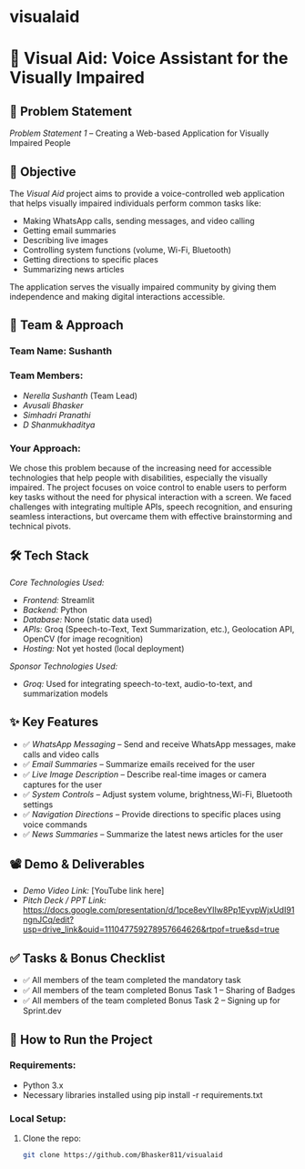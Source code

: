 # visualaid
# 🚀 Visual Aid: Voice Assistant for the Visually Impaired

## 📌 Problem Statement
*Problem Statement 1* – Creating a Web-based Application for Visually Impaired People

## 🎯 Objective
The *Visual Aid* project aims to provide a voice-controlled web application that helps visually impaired individuals perform common tasks like:
- Making WhatsApp calls, sending messages, and video calling
- Getting email summaries
- Describing live images
- Controlling system functions (volume, Wi-Fi, Bluetooth)
- Getting directions to specific places
- Summarizing news articles

The application serves the visually impaired community by giving them independence and making digital interactions accessible.

## 🧠 Team & Approach

### Team Name: Sushanth

### Team Members:
- *Nerella Sushanth* (Team Lead)
- *Avusali Bhasker*
- *Simhadri Pranathi*
- *D Shanmukhaditya*

### Your Approach:
We chose this problem because of the increasing need for accessible technologies that help people with disabilities, especially the visually impaired. The project focuses on voice control to enable users to perform key tasks without the need for physical interaction with a screen. We faced challenges with integrating multiple APIs, speech recognition, and ensuring seamless interactions, but overcame them with effective brainstorming and technical pivots.

## 🛠 Tech Stack
*Core Technologies Used:*
- *Frontend:* Streamlit
- *Backend:* Python 
- *Database:* None (static data used)
- *APIs:* Groq (Speech-to-Text, Text Summarization, etc.), Geolocation API, OpenCV (for image recognition)
- *Hosting:* Not yet hosted (local deployment)

*Sponsor Technologies Used:*
- *Groq:* Used for integrating speech-to-text, audio-to-text, and summarization models

## ✨ Key Features
- ✅ *WhatsApp Messaging* – Send and receive WhatsApp messages, make calls and video calls
- ✅ *Email Summaries* – Summarize emails received for the user
- ✅ *Live Image Description* – Describe real-time images or camera captures for the user
- ✅ *System Controls* – Adjust system volume, brightness,Wi-Fi, Bluetooth settings
- ✅ *Navigation Directions* – Provide directions to specific places using voice commands
- ✅ *News Summaries* – Summarize the latest news articles for the user

## 📽 Demo & Deliverables
- *Demo Video Link:* [YouTube link here]
- *Pitch Deck / PPT Link:* https://docs.google.com/presentation/d/1pce8evYIIw8Pp1EyvpWjxUdI91ngnJCq/edit?usp=drive_link&ouid=111047759278957664626&rtpof=true&sd=true

## ✅ Tasks & Bonus Checklist
- ✅ All members of the team completed the mandatory task
- ✅ All members of the team completed Bonus Task 1 – Sharing of Badges
- ✅ All members of the team completed Bonus Task 2 – Signing up for Sprint.dev

## 🧪 How to Run the Project

### Requirements:
- Python 3.x
- Necessary libraries installed using pip install -r requirements.txt

### Local Setup:
1. Clone the repo:
   ```bash
   git clone https://github.com/Bhasker811/visualaid
